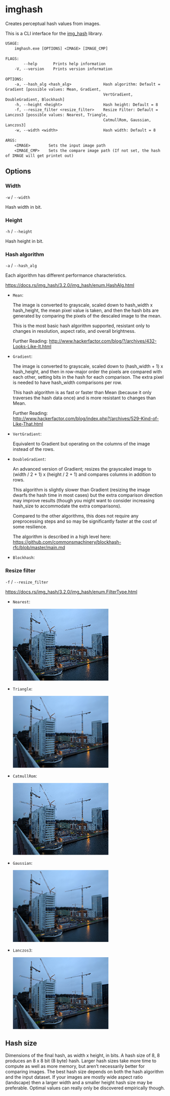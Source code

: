 # imghash

Creates perceptual hash values from images.

This is a CLI interface for the [img_hash](https://github.com/abonander/img_hash) library.


```
USAGE:
    imghash.exe [OPTIONS] <IMAGE> [IMAGE_CMP]

FLAGS:
        --help       Prints help information
    -V, --version    Prints version information

OPTIONS:
    -a, --hash_alg <hash_alg>              Hash algorithm: Default = Gradient [possible values: Mean, Gradient,
                                           VertGradient, DoubleGradient, Blockhash]
    -h, --height <height>                  Hash height: Default = 8
    -f, --resize_filter <resize_filter>    Resize Filter: Default = Lanczos3 [possible values: Nearest, Triangle,
                                           CatmullRom, Gaussian, Lanczos3]
    -w, --width <width>                    Hash width: Default = 8

ARGS:
    <IMAGE>        Sets the input image path
    <IMAGE_CMP>    Sets the compare image path (If not set, the hash of IMAGE will get printet out)
```

## Options

### Width

`-w` / `--width`

Hash width in bit.

### Height

`-h` / `--height`

Hash height in bit.

### Hash algorithm

`-a` / `--hash_alg`

Each algorithm has different performance characteristics.

https://docs.rs/img_hash/3.2.0/img_hash/enum.HashAlg.html

 * `Mean`:

    The image is converted to grayscale, scaled down to hash_width x hash_height, the mean pixel value is taken, and then the hash bits are generated by comparing the pixels of the descaled image to the mean.

    This is the most basic hash algorithm supported, resistant only to changes in resolution, aspect ratio, and overall brightness.

    Further Reading: http://www.hackerfactor.com/blog/?/archives/432-Looks-Like-It.html

 * `Gradient`:

    The image is converted to grayscale, scaled down to (hash_width + 1) x hash_height, and then in row-major order the pixels are compared with each other, setting bits in the hash for each comparison. The extra pixel is needed to have hash_width comparisons per row.

    This hash algorithm is as fast or faster than Mean (because it only traverses the hash data once) and is more resistant to changes than Mean.

    Further Reading: http://www.hackerfactor.com/blog/index.php?/archives/529-Kind-of-Like-That.html

 * `VertGradient`:
    
    Equivalent to Gradient but operating on the columns of the image instead of the rows.

 * `DoubleGradient`:

    An advanced version of Gradient; resizes the grayscaled image to (width / 2 + 1) x (height / 2 + 1) and compares columns in addition to rows.

    This algorithm is slightly slower than Gradient (resizing the image dwarfs the hash time in most cases) but the extra comparison direction may improve results (though you might want to consider increasing hash_size to accommodate the extra comparisons).

    Compared to the other algorithms, this does not require any preprocessing steps and so may be significantly faster at the cost of some resilience.

    The algorithm is described in a high level here: https://github.com/commonsmachinery/blockhash-rfc/blob/master/main.md

 * `Blockhash`:

### Resize filter

`-f` / `--resize_filter`

https://docs.rs/img_hash/3.2.0/img_hash/enum.FilterType.html

 * `Nearest`:

    ![Nearest Neighbor](https://raw.githubusercontent.com/image-rs/image/master/examples/scaledown/scaledown-test-near.png)

 * `Triangle`:

    ![Linear: Triangle](https://raw.githubusercontent.com/image-rs/image/master/examples/scaledown/scaledown-test-tri.png)
 
 * `CatmullRom`:

    ![Cubic: Catmull-Rom](https://raw.githubusercontent.com/image-rs/image/master/examples/scaledown/scaledown-test-near.png)
 
 * `Gaussian`:

    ![Gaussian](https://raw.githubusercontent.com/image-rs/image/master/examples/scaledown/scaledown-test-gauss.png)

 * `Lanczos3`:

    ![Lanczos with window 3](https://raw.githubusercontent.com/image-rs/image/master/examples/scaledown/scaledown-test-lcz2.png)

## Hash size

Dimensions of the final hash, as width x height, in bits. A hash size of 8, 8 produces an 8 x 8 bit (8 byte) hash. Larger hash sizes take more time to compute as well as more memory, but aren’t necessarily better for comparing images. The best hash size depends on both the hash algorithm and the input dataset. If your images are mostly wide aspect ratio (landscape) then a larger width and a smaller height hash size may be preferable. Optimal values can really only be discovered empirically though.